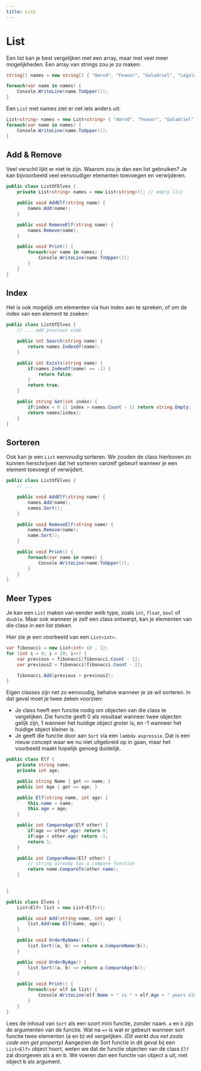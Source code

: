 ```yaml
---
title: List
---
```

# List

Een list kan je best vergelijken met een array, maar met veel meer mogelijkheden. Een array van strings zou je zo maken:

```csharp
string[] names = new string[] { "Amrod", "Feanor", "Galadriel", "Legolas"}; 

foreach(var name in names) {
    Console.WriteLine(name.ToUpper());
}
```

Een `List` met names ziet er net iets anders uit:

```csharp
List<string> names = new List<string> { "Amrod", "Feanor", "Galadriel", "Legolas"}; 
foreach(var name in names) {
    Console.WriteLine(name.ToUpper());
}
```

## Add & Remove
Veel verschil lijkt er niet te zijn. Waarom zou je dan een list gebruiken? Je kan bijvoorbeeld veel eenvoudiger elementen toevoegen en verwijderen.

```csharp
public class ListOfElves {
    private List<string> names = new List<string>(); // empty list

    public void AddElf(string name) {
        names.Add(name);
    }

    public void RemoveElf(string name) {
        names.Remove(name);
    }

    public void Print() {
        foreach(var name in names) {
            Console.WriteLine(name.ToUpper());
        }
    }
}
```

## Index
Het is ook mogelijk om elementen via hun index aan te spreken, of om de index van een element te zoeken:

```csharp
public class ListOfElves {
    // ... add previous code

    public int Search(string name) {
        return names.IndexOf(name);
    }

    public int Exists(string name) {
        if(names.IndexOf(name) == -1) {
            return false;
        }
        return true;
    }

    public string Get(int index) {
        if(index < 0 || index > names.Count - 1) return string.Empty;
        return names[index];
    }
}
```

## Sorteren
Ook kan je een `List` eenvoudig sorteren. We zouden de class hierboven zo kunnen herschrijven dat het sorteren vanzelf gebeurt wanneer je een element toevoegt of verwijdert.

```csharp
public class ListOfElves {
    // ...

    public void AddElf(string name) {
        names.Add(name);
        names.Sort();
    }

    public void RemoveElf(string name) {
        names.Remove(name);
        name.Sort();
    }

    public void Print() {
        foreach(var name in names) {
            Console.WriteLine(name.ToUpper());
        }
    }
}
```

## Meer Types
Je kan een `List` maken van eender welk type, zoals `int`, `float`, `bool` of `double`. Maar ook wanneer je zelf een class ontwerpt, kan je elementen van die class in een list steken.

Hier zie je een voorbeeld van een `List<int>`.

```csharp
var fibonacci = new List<int> {0 , 1};
for (int i = 0; i < 20; i++) {
    var previous = fibonacci[fibonacci.Count - 1];
    var previous2 = fibonacci[fibonacci.Count - 2];

    fibonacci.Add(previous + previous2);
}
```

Eigen classes zijn net zo eenvoudig, behalve wanneer je ze wil sorteren. In dat geval moet je twee zeken voorzien:
- Je class heeft een functie nodig om objecten van die class te vergelijken. Die functie geeft 0 als resultaat wanneer twee objecten gelijk zijn, 1 wanneer het huidige object groter is, en -1 wanneer het huidige object kleiner is.
- Je geeft die functie door aan `Sort` via een `lambda expressie`. Dat is een nieuw concept waar we nu niet uitgebreid op in gaan, maar het voorbeeld maakt hopelijk genoeg duidelijk.

```csharp
public class Elf {
    private string name;
    private int age;

    public string Name { get => name; }
    public int Age { get => age; }

    public Elf(string name, int age) {
        this.name = name;
        this.age = age;
    }

    public int CompareAge(Elf other) {
        if(age == other.age) return 0;
        if(age < other.age) return -1;
        return 1;
    }

    public int CompareName(Elf other) {
        // string already has a compare function
        return name.CompareTo(other.name);
    }

    
}

public class Elves {
    List<Elf> list = new List<Elf>();

    public void Add(string name, int age) {
        list.Add(new Elf(name, age));
    }

    public void OrderByName() {
        list.Sort((a, b) => return a.CompareName(b));
    }

    public void OrderByAge() {
        list.Sort((a, b) => return a.CompareAge(b));
    }

    public void Print() {
        foreach(var elf in list) {
            Console.WriteLine(elf.Name + " is " + elf.Age + " years old.");
        }
    }
}
```

Lees de inhoud van `Sort` als een soort mini functie, zonder naam. `a` en `b` zijn de argumenten van de functie. Wat na `=>` is wat er gebeurt wanneer sort functie twee elementen (a en b) wil vergelijken. _(Dit werkt dus net zoals code een get property)_ Aangezien de Sort functie in dit geval bij een `List<Elf>` object hoort, weten we dat de functie objecten van de class `Elf` zal doorgeven als a en b. We voeren dan een functie van object a uit, met object b als argument.